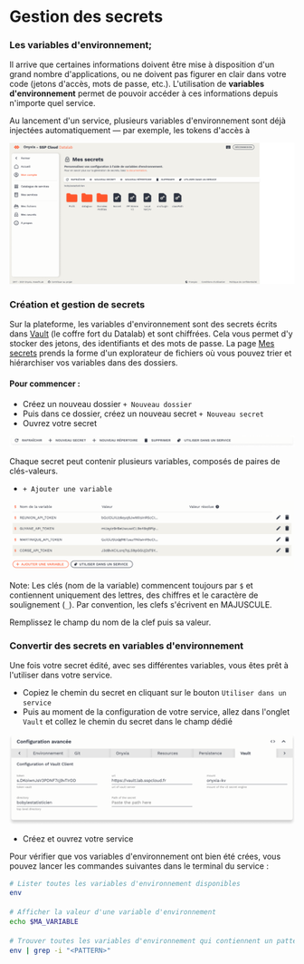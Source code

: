 # Gestion des secrets

### Les variables d'environnement;

Il arrive que certaines informations doivent être mise à disposition d'un grand nombre d'applications, ou ne doivent pas figurer en clair dans votre code (jetons d'accès, mots de passe, etc.). L'utilisation de **variables d'environnement** permet de pouvoir accéder à ces informations depuis n'importe quel service.

Au lancement d'un service, plusieurs variables d'environnement sont déjà injectées automatiquement — par exemple, les tokens d'accès à

![](./img/secret.png)

### Création et gestion de secrets

Sur la plateforme, les variables d'environnement sont des secrets écrits dans [Vault](https://www.vaultproject.io) (le coffre fort du Datalab) et sont chiffrées. Cela vous permet d'y stocker des jetons, des identifiants et des mots de passe. La page [Mes secrets](https://datalab.sspcloud.fr/my-secrets/) prends la forme d'un explorateur de fichiers où vous pouvez trier et hiérarchiser vos variables dans des dossiers.

#### Pour commencer :

-   Créez un nouveau dossier `+ Nouveau dossier`
-   Puis dans ce dossier, créez un nouveau secret `+ Nouveau secret`
-   Ouvrez votre secret

![](./img/toolbarsecret.png)

Chaque secret peut contenir plusieurs variables, composés de paires de clés-valeurs.

-   `+ Ajouter une variable`

![](./img/secrettable.png)

Note: Les clés (nom de la variable) commencent toujours par `$` et contiennent uniquement des lettres, des chiffres et le caractère de soulignement (`_`). Par convention, les clefs s'écrivent en MAJUSCULE.

Remplissez le champ du nom de la clef puis sa valeur.

### Convertir des secrets en variables d'environnement

Une fois votre secret édité, avec ses différentes variables, vous êtes prêt à l'utiliser dans votre service.

-   Copiez le chemin du secret en cliquant sur le bouton `Utiliser dans un service`
-   Puis au moment de la configuration de votre service, allez dans l'onglet `Vault` et collez le chemin du secret dans le champ dédié

![](./img/secret-config.png)

-   Créez et ouvrez votre service

Pour vérifier que vos variables d'environnement ont bien été crées, vous pouvez lancer les commandes suivantes dans le terminal du service :

```bash
# Lister toutes les variables d'environnement disponibles
env

# Afficher la valeur d'une variable d'environnement
echo $MA_VARIABLE

# Trouver toutes les variables d'environnement qui contiennent un pattern donné
env | grep -i "<PATTERN>"
```
